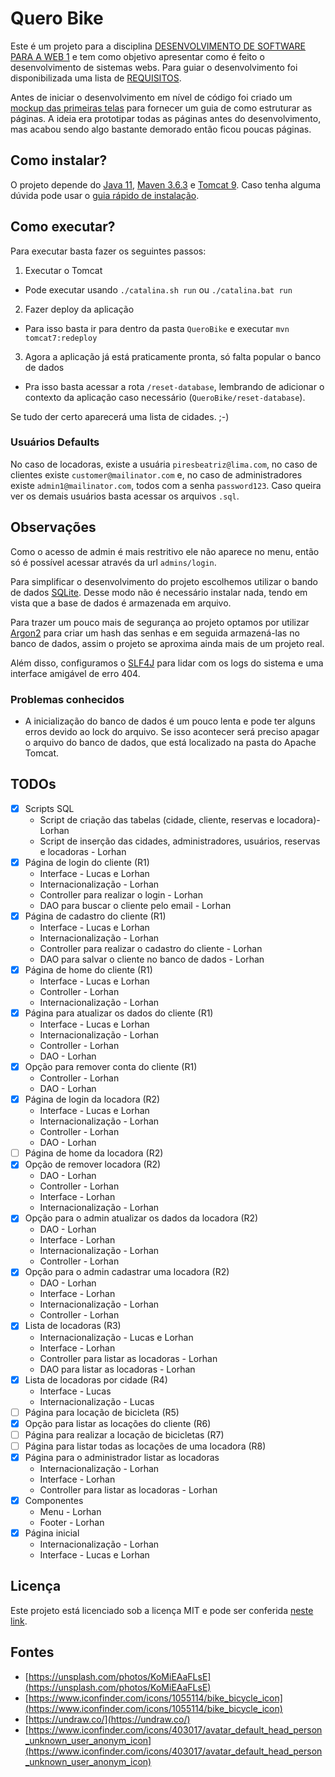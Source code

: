 # Quero Bike
Este é um projeto para a disciplina [DESENVOLVIMENTO DE SOFTWARE PARA A WEB 1](https://github.com/delanobeder/DSW1) e tem como objetivo apresentar como é feito o desenvolvimento de sistemas webs. Para guiar o desenvolvimento foi disponibilizada uma lista de [REQUISITOS](./REQUIREMENTS.md).

Antes de iniciar o desenvolvimento em nível de código foi criado um [mockup das primeiras telas](https://www.figma.com/file/cLglVX5tENwQjAlL9EUDWo/QueroBike) para fornecer um guia de como estruturar as páginas. A ideia era prototipar todas as páginas antes do desenvolvimento, mas acabou sendo algo bastante demorado então ficou poucas páginas.

## Como instalar?
O projeto depende do [Java 11](https://openjdk.java.net/projects/jdk/11/), [Maven 3.6.3](https://maven.apache.org/download.cgi) e [Tomcat 9](https://tomcat.apache.org/download-90.cgi). Caso tenha alguma dúvida pode usar o [guia rápido de instalação](https://github.com/delanobeder/DSW1/blob/master/software.md).

## Como executar?
Para executar basta fazer os seguintes passos:
1. Executar o Tomcat
  - Pode executar usando `./catalina.sh run` ou `./catalina.bat run`
2. Fazer deploy da aplicação
  - Para isso basta ir para dentro da pasta `QueroBike` e executar `mvn tomcat7:redeploy`
3. Agora a aplicação já está praticamente pronta, só falta popular o banco de dados
  - Pra isso basta acessar a rota `/reset-database`, lembrando de adicionar o contexto da aplicação caso necessário (`QueroBike/reset-database`).

Se tudo der certo aparecerá uma lista de cidades. ;-)

### Usuários Defaults
No caso de locadoras, existe a usuária `piresbeatriz@lima.com`, no caso de clientes existe `customer@mailinator.com` e, no caso de administradores existe `admin1@mailinator.com`, todos com a senha `password123`. Caso queira ver os demais usuários basta acessar os arquivos `.sql`.

## Observações
Como o acesso de admin é mais restritivo ele não aparece no menu, então só é possível acessar através da url `admins/login`.

Para simplificar o desenvolvimento do projeto escolhemos utilizar o bando de dados [SQLite](https://en.wikipedia.org/wiki/SQLite). Desse modo não é necessário instalar nada, tendo em vista que a base de dados é armazenada em arquivo.

Para trazer um pouco mais de segurança ao projeto optamos por utilizar [Argon2](https://en.wikipedia.org/wiki/Argon2) para criar um hash das senhas e em seguida armazená-las no banco de dados, assim o projeto se aproxima ainda mais de um projeto real.

Além disso, configuramos o [SLF4J](http://www.slf4j.org/) para lidar com os logs do sistema e uma interface amigável de erro 404.

### Problemas conhecidos
- A inicialização do banco de dados é um pouco lenta e pode ter alguns erros devido ao lock do arquivo. Se isso acontecer será preciso apagar o arquivo do banco de dados, que está localizado na pasta do Apache Tomcat.

## TODOs
- [x] Scripts SQL
  - Script de criação das tabelas (cidade, cliente, reservas e locadora)- Lorhan
  - Script de inserção das cidades, administradores, usuários, reservas e locadoras - Lorhan
- [x] Página de login do cliente (R1)
  - Interface - Lucas e Lorhan
  - Internacionalização - Lorhan
  - Controller para realizar o login - Lorhan
  - DAO para buscar o cliente pelo email - Lorhan
- [x] Página de cadastro do cliente (R1)
  - Interface - Lucas e Lorhan
  - Internacionalização - Lorhan
  - Controller para realizar o cadastro do cliente - Lorhan
  - DAO para salvar o cliente no banco de dados - Lorhan
- [x] Página de home do cliente (R1)
  - Interface - Lucas e Lorhan
  - Controller - Lorhan
  - Internacionalização - Lorhan
- [x] Página para atualizar os dados do cliente (R1)
  - Interface - Lucas e Lorhan
  - Internacionalização - Lorhan
  - Controller - Lorhan
  - DAO - Lorhan
- [x] Opção para remover conta do cliente (R1)
  - Controller - Lorhan
  - DAO - Lorhan
- [x] Página de login da locadora (R2)
  - Interface - Lucas e Lorhan
  - Internacionalização - Lorhan
  - Controller - Lorhan
  - DAO - Lorhan
- [ ] Página de home da locadora (R2)
- [x] Opção de remover locadora (R2)
  - DAO - Lorhan
  - Controller - Lorhan
  - Interface - Lorhan
  - Internacionalização - Lorhan
- [x] Opção para o admin atualizar os dados da locadora (R2)
  - DAO - Lorhan
  - Interface - Lorhan
  - Internacionalização - Lorhan
  - Controller - Lorhan
- [x] Opção para o admin cadastrar uma locadora (R2)
  - DAO - Lorhan
  - Interface - Lorhan
  - Internacionalização - Lorhan
  - Controller - Lorhan
- [x] Lista de locadoras (R3)
  - Internacionalização - Lucas e Lorhan
  - Interface - Lorhan
  - Controller para listar as locadoras - Lorhan
  - DAO para listar as locadoras - Lorhan
- [x] Lista de locadoras por cidade (R4)
  - Interface - Lucas
  - Internacionalização - Lucas
- [ ] Página para locação de bicicleta (R5)
- [x] Opção para listar as locações do cliente (R6)
- [ ] Página para realizar a locação de bicicletas (R7)
- [ ] Página para listar todas as locações de uma locadora (R8)
- [x] Página para o administrador listar as locadoras
  - Internacionalização - Lorhan
  - Interface - Lorhan
  - Controller para listar as locadoras - Lorhan
- [x] Componentes
  - Menu - Lorhan
  - Footer - Lorhan
- [x] Página inicial
  - Internacionalização - Lorhan
  - Interface - Lucas e Lorhan

## Licença
Este projeto está licenciado sob a licença MIT e pode ser conferida [neste link](./LICENSE).

## Fontes
- [https://unsplash.com/photos/KoMiEAaFLsE](https://unsplash.com/photos/KoMiEAaFLsE)
- [https://www.iconfinder.com/icons/1055114/bike_bicycle_icon](https://www.iconfinder.com/icons/1055114/bike_bicycle_icon)
- [https://undraw.co/](https://undraw.co/)
- [https://www.iconfinder.com/icons/403017/avatar_default_head_person_unknown_user_anonym_icon](https://www.iconfinder.com/icons/403017/avatar_default_head_person_unknown_user_anonym_icon)
